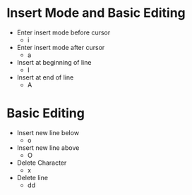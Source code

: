 # Insert Mode and Basic Editing

- Enter insert mode before cursor
	- i
- Enter insert mode after cursor
	- a
- Insert at beginning of line
	- I
- Insert at end of line 
	- A


# Basic Editing

- Insert new line below
	- o
- Insert new line above
	- O
- Delete Character
	- x
- Delete line
	- dd

